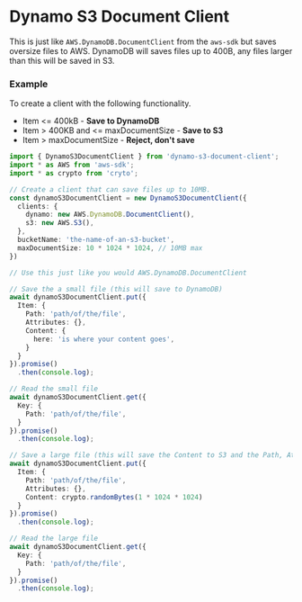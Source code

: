 # Dynamo S3 Document Client

This is just like `AWS.DynamoDB.DocumentClient` from the `aws-sdk` but saves oversize files to AWS. DynamoDB will saves files up to 400B, any files larger than this will be saved in S3.

### Example

To create a client with the following functionality.
* Item <= 400kB - **Save to DynamoDB**
* Item > 400KB and <= maxDocumentSize - **Save to S3**
* Item > maxDocumentSize  - **Reject, don't save**

```ts
import { DynamoS3DocumentClient } from 'dynamo-s3-document-client';
import * as AWS from 'aws-sdk';
import * as crypto from 'cryto';

// Create a client that can save files up to 10MB.
const dynamoS3DocumentClient = new DynamoS3DocumentClient({
  clients: {
    dynamo: new AWS.DynamoDB.DocumentClient(),
    s3: new AWS.S3(),
  },
  bucketName: 'the-name-of-an-s3-bucket',
  maxDocumentSize: 10 * 1024 * 1024, // 10MB max
})

// Use this just like you would AWS.DynamoDB.DocumentClient

// Save the a small file (this will save to DynamoDB)
await dynamoS3DocumentClient.put({
  Item: {
    Path: 'path/of/the/file',
    Attributes: {},
    Content: {
      here: 'is where your content goes',
    }
  }
}).promise()
  .then(console.log);

// Read the small file
await dynamoS3DocumentClient.get({
  Key: {
    Path: 'path/of/the/file',
  }
}).promise()
  .then(console.log);

// Save a large file (this will save the Content to S3 and the Path, Attributes to Dynamo)
await dynamoS3DocumentClient.put({
  Item: {
    Path: 'path/of/the/file',
    Attributes: {},
    Content: crypto.randomBytes(1 * 1024 * 1024)
  }
}).promise()
  .then(console.log);

// Read the large file
await dynamoS3DocumentClient.get({
  Key: {
    Path: 'path/of/the/file',
  }
}).promise()
  .then(console.log);

```
